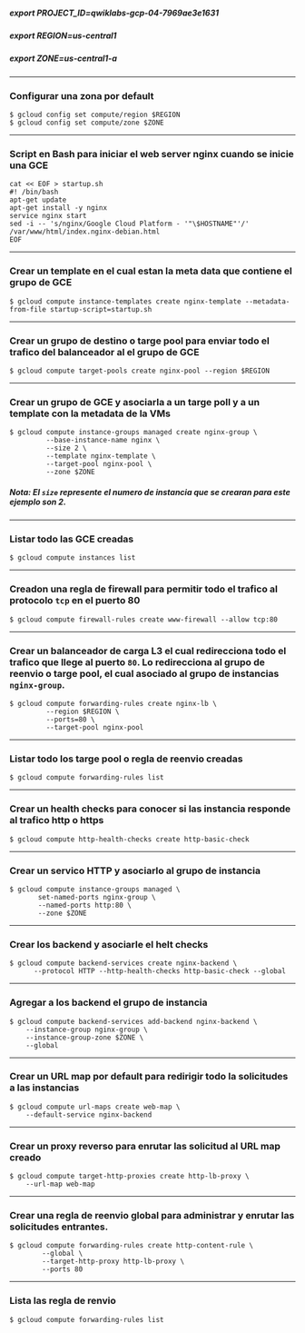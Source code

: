 ##### export PROJECT_ID=qwiklabs-gcp-04-7969ae3e1631
##### export REGION=us-central1
##### export ZONE=us-central1-a 

--------------------------
### Configurar una zona por default
```
$ gcloud config set compute/region $REGION
$ gcloud config set compute/zone $ZONE
```
--------------------------
### Script en Bash para iniciar el web server nginx cuando se inicie una GCE
```
cat << EOF > startup.sh
#! /bin/bash
apt-get update
apt-get install -y nginx
service nginx start
sed -i -- 's/nginx/Google Cloud Platform - '"\$HOSTNAME"'/' /var/www/html/index.nginx-debian.html
EOF
```
--------------------------
### Crear un template en el cual estan la meta data que contiene el grupo de GCE
```
$ gcloud compute instance-templates create nginx-template --metadata-from-file startup-script=startup.sh 
```
--------------------------
### Crear un grupo de destino o targe pool para enviar todo el trafico del balanceador al el grupo de GCE
```
$ gcloud compute target-pools create nginx-pool --region $REGION
```
--------------------------
### Crear un grupo de GCE y asociarla a un targe poll y a un template con la metadata de la VMs
```
$ gcloud compute instance-groups managed create nginx-group \
         --base-instance-name nginx \
         --size 2 \
         --template nginx-template \
         --target-pool nginx-pool \
         --zone $ZONE
```
##### Nota: El `size` represente el numero de instancia que se crearan para este ejemplo son 2.
--------------------------
### Listar todo las GCE creadas
```
$ gcloud compute instances list
```
--------------------------
### Creadon una regla de firewall para permitir todo el trafico al protocolo `tcp` en el puerto 80
```
$ gcloud compute firewall-rules create www-firewall --allow tcp:80
```
--------------------------
### Crear un balanceador de carga L3 el cual redirecciona todo el trafico que llege al puerto `80`. Lo redirecciona al grupo de reenvio o targe pool, el cual asociado al grupo de instancias `nginx-group`.
```
$ gcloud compute forwarding-rules create nginx-lb \
         --region $REGION \
         --ports=80 \
         --target-pool nginx-pool
```
--------------------------
### Listar todo los targe pool o regla de reenvio creadas
```
$ gcloud compute forwarding-rules list
```
--------------------------
### Crear un health checks para conocer si las instancia responde al trafico http o https
```
$ gcloud compute http-health-checks create http-basic-check
```
--------------------------
### Crear un servico HTTP y asociarlo al grupo de instancia
```
$ gcloud compute instance-groups managed \
       set-named-ports nginx-group \
       --named-ports http:80 \
       --zone $ZONE
```
--------------------------
### Crear los backend  y asociarle el helt checks
```
$ gcloud compute backend-services create nginx-backend \
      --protocol HTTP --http-health-checks http-basic-check --global
```
--------------------------
### Agregar a los backend el grupo de instancia
```
$ gcloud compute backend-services add-backend nginx-backend \
    --instance-group nginx-group \
    --instance-group-zone $ZONE \
    --global
```
--------------------------
### Crear un URL map por default para redirigir todo la solicitudes a las instancias 
```
$ gcloud compute url-maps create web-map \
    --default-service nginx-backend
```
--------------------------
### Crear un proxy reverso para enrutar las solicitud al URL map creado
```
$ gcloud compute target-http-proxies create http-lb-proxy \
    --url-map web-map
```
--------------------------
### Crear una regla de reenvio global para administrar y enrutar las solicitudes entrantes.
```
$ gcloud compute forwarding-rules create http-content-rule \
        --global \
        --target-http-proxy http-lb-proxy \
        --ports 80
```
--------------------------
### Lista las regla de renvio 
```
$ gcloud compute forwarding-rules list
```





